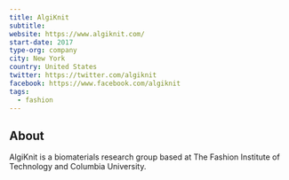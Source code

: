 ```yaml
---
title: AlgiKnit
subtitle:
website: https://www.algiknit.com/
start-date: 2017
type-org: company
city: New York
country: United States
twitter: https://twitter.com/algiknit
facebook: https://www.facebook.com/algiknit
tags:
  - fashion
---
```


## About
AlgiKnit is a biomaterials research group based at The Fashion Institute of Technology and Columbia University.
